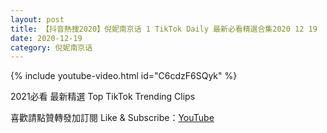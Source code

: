 ```yaml
---
layout: post
title: 【抖音熱搜2020】倪妮南京话 1 TikTok Daily 最新必看精選合集2020 12 19
date: 2020-12-19
category: 倪妮南京话
---
```


{% include youtube-video.html id="C6cdzF6SQyk" %}

2021必看 最新精選 Top TikTok Trending Clips

喜歡請點贊轉發加訂閱 Like & Subscribe：[YouTube](https://www.youtube.com/channel/UCAoR7VcanIPd04uEq_GIylA/videos)

